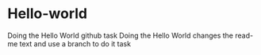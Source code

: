 # Hello-world
Doing the Hello World github task
Doing the Hello World changes the read-me text and use a branch to do it task
